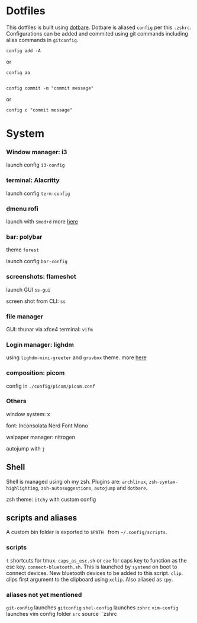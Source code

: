 # Dotfiles

This dotfiles is built using [dotbare](https://github.com/kazhala/dotbare). Dotbare is aliased `config` per this `.zshrc`. Configurations can be added and commited using git commands including alias commands in `gitconfig`.


    config add -A

or

    config aa


    config commit -m "commit message"

or

    config c "commit message"


# System

### Window manager: i3

launch config `i3-config`

### terminal: Alacritty

launch config `term-config`

### dmenu rofi

launch with `$mod+d`
more [here](https://github.com/davatorium/rofi)

### bar: polybar

theme  `forest` 

launch config `bar-config`

### screenshots: flameshot

launch GUI `ss-gui`

screen shot from CLI: `ss`

### file manager

GUI: thunar via xfce4
terminal: `vifm`

### Login manager: lighdm

using `lighdm-mini-greeter` and `gruvbox` theme. more [here]()

### composition: picom

config in `./config/picom/picom.conf`

### Others

window system: x

font: Inconsolata Nerd Font Mono 

walpaper manager: nitrogen

autojump with `j`

## Shell

Shell is managed using oh my zsh. Plugins are: `archlinux`, `zsh-syntax-highlighting`, `zsh-autosuggestions`, `autojump` and `dotbare`.

zsh theme: `itchy` with custom config

## scripts and aliases

A custom bin folder is exported to `$PATH ` from `~/.config/scripts`.

### scripts

`t` shortcuts for tmux.
`caps_as_esc.sh` or `cae` for caps key to function as the esc key.
`connect-bluetooth.sh`. This is launched by `systemd` on boot to connect devices. New bluetooth devices to be added to this script. 
`clip`. clips first argument to the clipboard using `xclip`. Also aliased as `cpy`.

### aliases not yet mentioned

`git-config` launches `gitconfig`
`shel-config` launches `zshrc`
`vim-config` launches vim config folder
`src` source ``zshrc
